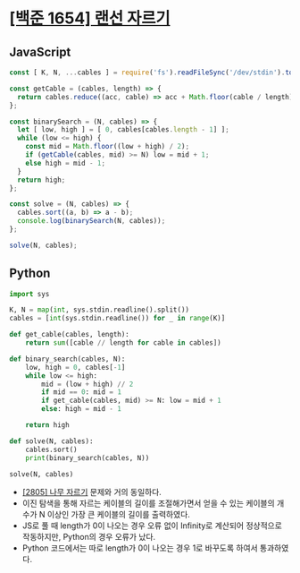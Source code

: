 # [[백준 1654] 랜선 자르기](https://www.acmicpc.net/problem/1654)
## JavaScript
```js
const [ K, N, ...cables ] = require('fs').readFileSync('/dev/stdin').toString().trim().split(/\s+/).map(v => +v);

const getCable = (cables, length) => {
  return cables.reduce((acc, cable) => acc + Math.floor(cable / length), 0);
};

const binarySearch = (N, cables) => {
  let [ low, high ] = [ 0, cables[cables.length - 1] ];
  while (low <= high) {
    const mid = Math.floor((low + high) / 2);
    if (getCable(cables, mid) >= N) low = mid + 1;
    else high = mid - 1;
  }
  return high;
};

const solve = (N, cables) => {
  cables.sort((a, b) => a - b);
  console.log(binarySearch(N, cables));
};

solve(N, cables);
```
## Python
```py
import sys

K, N = map(int, sys.stdin.readline().split())
cables = [int(sys.stdin.readline()) for _ in range(K)]

def get_cable(cables, length):
    return sum([cable // length for cable in cables])

def binary_search(cables, N):
    low, high = 0, cables[-1]
    while low <= high:
        mid = (low + high) // 2
        if mid == 0: mid = 1
        if get_cable(cables, mid) >= N: low = mid + 1
        else: high = mid - 1

    return high

def solve(N, cables):
    cables.sort()
    print(binary_search(cables, N))

solve(N, cables)
```
- [[2805] 나무 자르기](https://github.com/tesseractjh/algorithm-study/blob/main/%EC%9D%B4%EC%A7%84%ED%83%90%EC%83%89/%5B2805%5D%20%EB%82%98%EB%AC%B4%20%EC%9E%90%EB%A5%B4%EA%B8%B0.md) 문제와 거의 동일하다.
- 이진 탐색을 통해 자르는 케이블의 길이를 조절해가면서 얻을 수 있는 케이블의 개수가 N 이상인 가장 큰 케이블의 길이를 출력하였다.
- JS로 풀 때 length가 0이 나오는 경우 오류 없이 Infinity로 계산되어 정상적으로 작동하지만, Python의 경우 오류가 났다.
- Python 코드에서는 따로 length가 0이 나오는 경우 1로 바꾸도록 하여서 통과하였다.